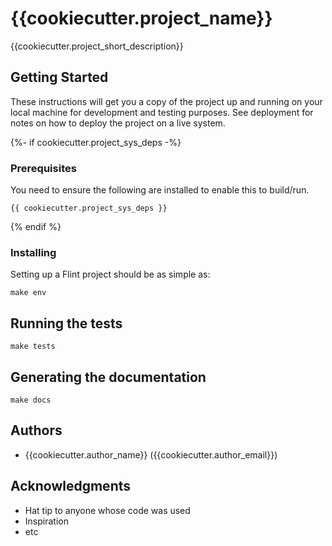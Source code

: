 # {{cookiecutter.project_name}}

{{cookiecutter.project_short_description}}

## Getting Started

These instructions will get you a copy of the project up and running on your local machine for development and testing purposes. See deployment for notes on how to deploy the project on a live system.

{%- if cookiecutter.project_sys_deps -%}
### Prerequisites

You need to ensure the following are installed to enable this to build/run.

```
{{ cookiecutter.project_sys_deps }}
```
{% endif %}

### Installing

Setting up a Flint project should be as simple as:

```
make env
```

## Running the tests

```
make tests
```

## Generating the documentation

```
make docs
```

## Authors

* {{cookiecutter.author_name}} ({{cookiecutter.author_email}})

## Acknowledgments

* Hat tip to anyone whose code was used
* Inspiration
* etc

